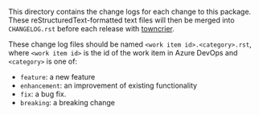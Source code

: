 This directory contains the change logs for each change to this package. These reStructuredText-formatted text files
will then be merged into ``CHANGELOG.rst`` before each release with [towncrier]( https://github.com/twisted/towncrier).

These change log files should be named ``<work item id>.<category>.rst``, where
``<work item id>`` is the id of the work item in Azure DevOps and ``<category>`` is one of:

* ``feature``: a new feature
* ``enhancement``: an improvement of existing functionality
* ``fix``: a bug fix.
* ``breaking``: a breaking change
